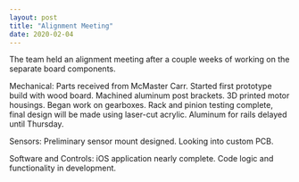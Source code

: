 ```yaml
---
layout: post
title: "Alignment Meeting"
date: 2020-02-04
---
```


<p> The team held an alignment meeting after a couple weeks of working on the separate board components.
<p> Mechanical: Parts received from McMaster Carr. Started first prototype build with wood board. Machined aluminum post brackets. 3D printed motor housings. Began work on gearboxes. Rack and pinion testing complete, final design will be made using laser-cut acrylic. Aluminum for rails delayed until Thursday.
<p> Sensors: Preliminary sensor mount designed. Looking into custom PCB.
<p> Software and Controls: iOS application nearly complete. Code logic and functionality in development.
